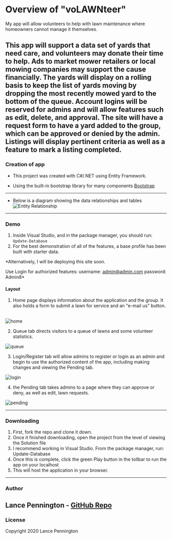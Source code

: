 # Overview of "voLAWNteer"
My app will allow volunteers to help with lawn maintenance where homeowners cannot manage it themselves.

This app will support a data set of yards that need care, and volunteers may donate their time to help. Ads to market mower retailers or local mowing companies may support the cause financially. The yards will display on a rolling basis to keep the list of yards moving by dropping the most recently mowed yard to the bottom of the queue. Account logins will be reserved for admins and will allow features such as edit, delete, and approval. The site will have a request form to have a yard added to the group, which can be approved or denied by the admin. Listings will display pertinent criteria as well as a feature to mark a listing completed.
---
### Creation of app
* This project was created with C#/.NET using Entity Framework.

* Using the built-in bootstrap library for many components
    [Bootstrap](https://getbootstrap.com/docs/4.4/getting-started/introduction/)
---
* Below is a diagram showing the data relationships and tables
![Entity Relationship](https://drive.google.com/file/d/1PYrx-NUQ8_k09fQ-L3izKPFz0ZM-_e3F/view?usp=sharing "voLAWNteer")

---
### Demo
1. Inside Visual Studio, and in the package manager, you should run: `Update-Database`
2. For the best demonstration of all of the features, a base profile has been built with starter data.

*Alternatively, I will be deploying this site soon.

Use Login for authorized features:
username: admin@admin.com
password: Admin8*

#### Layout
1. Home page displays information about the application and the group. It also holds a form to submit a lawn for service and an "e-mail us" button.
&nbsp;

![home](/public/.gif)
&nbsp;

2. Queue tab directs visitors to a queue of lawns and some volunteer statistics.
&nbsp;

![queue](/public/.gif)
&nbsp;

3. Login/Register tab will allow admins to register or login as an admin and begin to use the authorized content of the app, including making changes and viewing the Pending tab.
&nbsp;

![login](/public/.gif)
&nbsp;

4. the Pending tab takes admins to a page where they can approve or deny, as well as edit, lawn requests.
    
![pending](/public/.gif)
&nbsp;
    
---
### Downloading
1. First, fork the repo and clone it down.
2. Once it finished downloading, open the project from the level of viewing the Solution file
3. I recommend working in Visual Studio. From the package manager, run: Update-Database
4. Once this is complete, click the green Play button in the tollbar to run the app on your localhost
5. This will host the application in your browser.
---
### Author
Lance Pennington - [GitHub Repo](https://github.com/LanceP51/volawnteer)
---
### License
Copyright 2020 Lance Pennington
